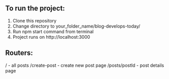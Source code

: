 ## To run the project:

1. Clone this repository
2. Change directory to your_folder_name/blog-develops-today/
3. Run npm start command from terminal
4. Project runs on http://localhost:3000

## Routers:

/ - all posts
/create-post - create new post page
/posts/postId - post details page
